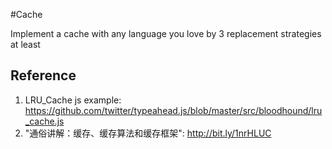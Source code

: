#Cache

Implement a cache with any language you love by 3 replacement strategies at least

Reference
---

1. LRU_Cache js example: https://github.com/twitter/typeahead.js/blob/master/src/bloodhound/lru_cache.js
2. "通俗讲解：缓存、缓存算法和缓存框架": http://bit.ly/1nrHLUC
